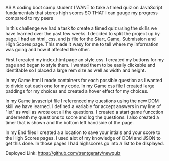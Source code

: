 AS A coding boot camp student
I WANT to take a timed quiz on JavaScript fundamentals that stores high scores
SO THAT I can gauge my progress compared to my peers


In this challenge we had a task to create a timed quiz using the skills we have learned over the past few weeks. I decided to split the project up by page. I had an html, css, and js file for the Start, Game, Submission and High Scores page. This made it wasy for me to tell where my information was going and how it affected the other. 

First I created my index.html page an style.css. I created my buttons for my page and began to style them. I wanted them to be easily clickable and identifable so I placed a large rem size as well as width and height. 

In my Game html I made containers for each possible question as I wanted to divide out each one for my code. In my Game css file I created large paddings for my choices and created a hover effect for my choices. 

In my Game javascript file I referenced my questions using the new DOM skill we have learned. I defined a variable for accept answers in my line of "let" as well as wrote out all the questions. I created a start game funcction underneath my questions to score and log the questions. I also created a timer that is shown and the bottom left handside of the page. 

In my End files I created a a location to save your intials and your score to the High Scores pages. I used alot of my knowledge of DOM and JSON to get this done. In those pages I had highscores go into a list to be displayed. 

Deployed Link: https://github.com/trentgeraty/newquiz

